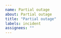 ```yaml
---
name: Partial outage
about: Partial outage
title: "Partial outage"
labels: incident
assignees: ""
---
```

